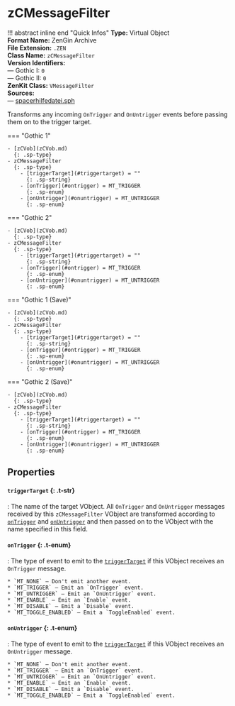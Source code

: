 # zCMessageFilter

!!! abstract inline end "Quick Infos"
    **Type:** Virtual Object<br/>
    **Format Name:** ZenGin Archive<br/>
    **File Extension:** `.ZEN`<br/>
    **Class Name:** `zCMessageFilter`<br/>
    **Version Identifiers:**<br />
    — Gothic I: `0`<br/>
    — Gothic II: `0`<br/>
    **ZenKit Class:** `VMessageFilter`<br/>
    **Sources:**<br/>
    — [spacerhilfedatei.sph](https://wiki.worldofgothic.de/doku.php?id=spacer:hilfedatei)

Transforms any incoming `OnTrigger` and `OnUntrigger` events before passing them on to the trigger target.

=== "Gothic 1"

    - [zCVob](zCVob.md)
      {: .sp-type}
    - zCMessageFilter
      {: .sp-type}
        - [triggerTarget](#triggertarget) = ""
          {: .sp-string}
        - [onTrigger](#ontrigger) = MT_TRIGGER
          {: .sp-enum}
        - [onUntrigger](#onuntrigger) = MT_UNTRIGGER
          {: .sp-enum}

=== "Gothic 2"

    - [zCVob](zCVob.md)
      {: .sp-type}
    - zCMessageFilter
      {: .sp-type}
        - [triggerTarget](#triggertarget) = ""
          {: .sp-string}
        - [onTrigger](#ontrigger) = MT_TRIGGER
          {: .sp-enum}
        - [onUntrigger](#onuntrigger) = MT_UNTRIGGER
          {: .sp-enum}

=== "Gothic 1 (Save)"

    - [zCVob](zCVob.md)
      {: .sp-type}
    - zCMessageFilter
      {: .sp-type}
        - [triggerTarget](#triggertarget) = ""
          {: .sp-string}
        - [onTrigger](#ontrigger) = MT_TRIGGER
          {: .sp-enum}
        - [onUntrigger](#onuntrigger) = MT_UNTRIGGER
          {: .sp-enum}

=== "Gothic 2 (Save)"

    - [zCVob](zCVob.md)
      {: .sp-type}
    - zCMessageFilter
      {: .sp-type}
        - [triggerTarget](#triggertarget) = ""
          {: .sp-string}
        - [onTrigger](#ontrigger) = MT_TRIGGER
          {: .sp-enum}
        - [onUntrigger](#onuntrigger) = MT_UNTRIGGER
          {: .sp-enum}

## Properties

#### `triggerTarget` {: .t-str}

:   The name of the target VObject. All `OnTrigger` and `OnUntrigger` messages received by this `zCMessageFilter`
    VObject are transformed according to [`onTrigger`](#onTrigger) and [`onUntrigger`](#onUntrigger) and then
    passed on to the VObject with the name specified in this field.

#### `onTrigger` {: .t-enum}

:   The type of event to emit to the [`triggerTarget`](#triggerTarget) if this VObject receives an `OnTrigger` message.
    
    * `MT_NONE` — Don't emit another event.
    * `MT_TRIGGER` — Emit an `OnTrigger` event.
    * `MT_UNTRIGGER` — Emit an `OnUntrigger` event.
    * `MT_ENABLE` — Emit an `Enable` event.
    * `MT_DISABLE` — Emit a `Disable` event.
    * `MT_TOGGLE_ENABLED` — Emit a `ToggleEnabled` event.

#### `onUntrigger` {: .t-enum}

:   The type of event to emit to the [`triggerTarget`](#triggerTarget) if this VObject receives an `OnUntrigger` message.

    * `MT_NONE` — Don't emit another event.
    * `MT_TRIGGER` — Emit an `OnTrigger` event.
    * `MT_UNTRIGGER` — Emit an `OnUntrigger` event.
    * `MT_ENABLE` — Emit an `Enable` event.
    * `MT_DISABLE` — Emit a `Disable` event.
    * `MT_TOGGLE_ENABLED` — Emit a `ToggleEnabled` event.
